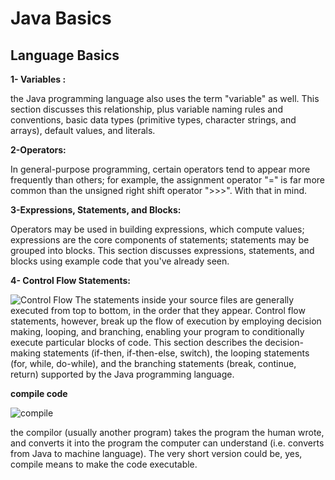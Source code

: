 # Java Basics

## Language Basics

**1- Variables :**

the Java programming language also uses the term "variable" as well. This section discusses this relationship, plus variable naming rules and conventions, basic data types (primitive types, character strings, and arrays), default values, and literals.

**2-Operators:**

In general-purpose programming, certain operators tend to appear more frequently than others; for example, the assignment operator "=" is far more common than the unsigned right shift operator ">>>". With that in mind.

**3-Expressions, Statements, and Blocks:**

Operators may be used in building expressions, which compute values; expressions are the core components of statements; statements may be grouped into blocks. This section discusses expressions, statements, and blocks using example code that you've already seen.

**4- Control Flow Statements:**

![Control Flow](https://camo.githubusercontent.com/2b102bd44d3f2963b52e0656832428c9929d32c022cccedac7d12f080366de20/68747470733a2f2f312e62702e626c6f6773706f742e636f6d2f2d43505945657875643462592f5862674f71435f505064492f4141414141414141444b672f6937584a5f78714559464d5f37597730655a713664466844617562317330632d67434c63424741735948512f73313630302f6a6176612d636f6e74726f6c2d666c6f772d73746174656d656e742e706e67)
The statements inside your source files are generally executed from top to bottom, in the order that they appear. Control flow statements, however, break up the flow of execution by employing decision making, looping, and branching, enabling your program to conditionally execute particular blocks of code. This section describes the decision-making statements (if-then, if-then-else, switch), the looping statements (for, while, do-while), and the branching statements (break, continue, return) supported by the Java programming language.


**compile code**

![compile](https://imgs.xkcd.com/comics/compiling.png)

the compilor (usually another program) takes the program the human wrote, and converts it into the program the computer can understand (i.e. converts from Java to machine language). The very short version could be, yes, compile means to make the code executable.